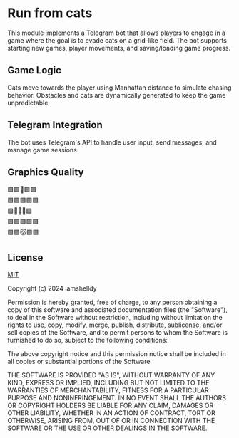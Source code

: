 # Run from cats 

This module implements a Telegram bot that allows players
to engage in a game where the goal is to evade cats on a
grid-like field. The bot supports starting new games, player
movements, and saving/loading game progress.

## Game Logic
Cats move towards the player using Manhattan distance
to simulate chasing behavior. Obstacles and cats are dynamically
generated to keep the game unpredictable.

## Telegram Integration
The bot uses Telegram's API to handle user input, send messages,
and manage game sessions.

## Graphics Quality
🟩🟩🌳🟩🟩\
🟩🟩🟩🟩🟩\
🟩🌳🙂🐱🟩\
🟩🟩🟩🟩🟩\
🟩🟩🐱🟩🟩

## License

[MIT](https://choosealicense.com/licenses/mit/)

Copyright (c) 2024 iamshelldy

Permission is hereby granted, free of charge, to any person obtaining a copy
of this software and associated documentation files (the "Software"), to deal
in the Software without restriction, including without limitation the rights
to use, copy, modify, merge, publish, distribute, sublicense, and/or sell
copies of the Software, and to permit persons to whom the Software is
furnished to do so, subject to the following conditions:

The above copyright notice and this permission notice shall be included in all
copies or substantial portions of the Software.

THE SOFTWARE IS PROVIDED "AS IS", WITHOUT WARRANTY OF ANY KIND, EXPRESS OR
IMPLIED, INCLUDING BUT NOT LIMITED TO THE WARRANTIES OF MERCHANTABILITY,
FITNESS FOR A PARTICULAR PURPOSE AND NONINFRINGEMENT. IN NO EVENT SHALL THE
AUTHORS OR COPYRIGHT HOLDERS BE LIABLE FOR ANY CLAIM, DAMAGES OR OTHER
LIABILITY, WHETHER IN AN ACTION OF CONTRACT, TORT OR OTHERWISE, ARISING FROM,
OUT OF OR IN CONNECTION WITH THE SOFTWARE OR THE USE OR OTHER DEALINGS IN THE
SOFTWARE.
